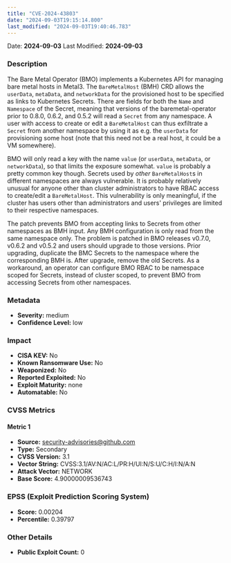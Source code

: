 ```yaml
---
title: "CVE-2024-43803"
date: "2024-09-03T19:15:14.800"
last_modified: "2024-09-03T19:40:46.783"
---
```




Date: **2024-09-03** Last Modified: **2024-09-03**

### Description  
The Bare Metal Operator (BMO) implements a Kubernetes API for managing bare metal hosts in Metal3. The `BareMetalHost` (BMH) CRD allows the `userData`, `metaData`, and `networkData` for the provisioned host to be specified as links to Kubernetes Secrets. There are fields for both the `Name` and `Namespace` of the Secret, meaning that versions of the baremetal-operator prior to 0.8.0, 0.6.2, and 0.5.2 will read a `Secret` from any namespace. A user with access to create or edit a `BareMetalHost` can thus exfiltrate a `Secret` from another namespace by using it as e.g. the `userData` for provisioning some host (note that this need not be a real host, it could be a VM somewhere).

BMO will only read a key with the name `value` (or `userData`, `metaData`, or `networkData`), so that limits the exposure somewhat. `value` is probably a pretty common key though. Secrets used by _other_ `BareMetalHost`s in different namespaces are always vulnerable. It is probably relatively unusual for anyone other than cluster administrators to have RBAC access to create/edit a `BareMetalHost`. This vulnerability is only meaningful, if the cluster has users other than administrators and users' privileges are limited to their respective namespaces.

The patch prevents BMO from accepting links to Secrets from other namespaces as BMH input. Any BMH configuration is only read from the same namespace only. The problem is patched in BMO releases v0.7.0, v0.6.2 and v0.5.2 and users should upgrade to those versions. Prior upgrading, duplicate the BMC Secrets to the namespace where the corresponding BMH is. After upgrade, remove the old Secrets. As a workaround, an operator can configure BMO RBAC to be namespace scoped for Secrets, instead of cluster scoped, to prevent BMO from accessing Secrets from other namespaces.

### Metadata  
- **Severity:** medium
- **Confidence Level:** low

### Impact  
- **CISA KEV:** No
- **Known Ransomware Use:** No
- **Weaponized:** No
- **Reported Exploited:** No
- **Exploit Maturity:** none
- **Automatable:** No

### CVSS Metrics  

#### Metric 1
- **Source:** security-advisories@github.com
- **Type:** Secondary
- **CVSS Version:** 3.1
- **Vector String:** CVSS:3.1/AV:N/AC:L/PR:H/UI:N/S:U/C:H/I:N/A:N
- **Attack Vector:** NETWORK
- **Base Score:** 4.90000009536743


### EPSS (Exploit Prediction Scoring System)  
- **Score:** 0.00204
- **Percentile:** 0.39797

### Other Details  
- **Public Exploit Count:** 0
